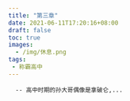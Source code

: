 ```yaml
---
title: "第三章"
date: 2021-06-11T17:20:16+08:00
draft: false
toc: true
images:
  - /img/休息.png
tags:
 - 称霸高中
---
```


```bigquery
  -- 高中时期的孙大哥偶像是拿破仑,...
```

